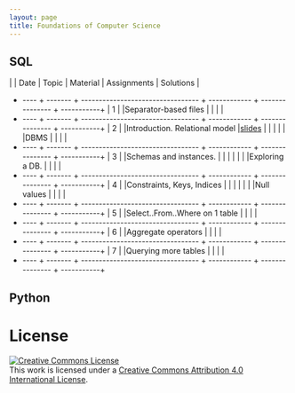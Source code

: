 ```yaml
---
layout: page
title: Foundations of Computer Science
---
```


## SQL


|    |  Date | Topic                           | Material   |  Assignments  | Solutions |
+ ---- + ------- + --------------------------------- + ------------ + --------------- + -----------+
| 1  |       |Separator-based files            |            |               |           |
+ ---- + ------- + --------------------------------- + ------------ + --------------- + -----------+
| 2  |       |Introduction. Relational model   |[slides](http://elearning.unimib.it/mod/url/view.php?id=187158) | | |
|    |       |DBMS                             |            |               |           |
+ ---- + ------- + --------------------------------- + ------------ + --------------- + -----------+
| 3  |       |Schemas and instances.           |            |               |           |
|    |       |Exploring a DB.                  |            |               |           |
+ ---- + ------- + --------------------------------- + ------------ + --------------- + -----------+
| 4  |       |Constraints, Keys, Indices       |            |               |           |
|    |       |Null values                      |            |               |           |
+ ---- + ------- + --------------------------------- + ------------ + --------------- + -----------+
| 5  |       |Select..From..Where on 1 table   |            |               |           |
+ ---- + ------- + --------------------------------- + ------------ + --------------- + -----------+
| 6  |       |Aggregate operators              |            |               |           |
+ ---- + ------- + --------------------------------- + ------------ + --------------- + -----------+
| 7  |       |Querying more tables             |            |               |           |
+ ---- + ------- + --------------------------------- + ------------ + --------------- + -----------+

## Python


# License

<a rel="license" href="http://creativecommons.org/licenses/by/4.0/"><img alt="Creative Commons License" style="border-width:0" src="https://i.creativecommons.org/l/by/4.0/88x31.png" /></a><br />This work is licensed under a <a rel="license" href="http://creativecommons.org/licenses/by/4.0/">Creative Commons Attribution 4.0 International License</a>.
